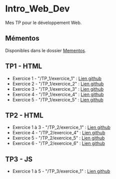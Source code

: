 # Intro_Web_Dev
Mes TP pour le développement Web.

## Mémentos

Disponibles dans le dossier [Mementos](Mementos).

## TP1 - HTML

- Exercice 1 - "/TP_1/exercice_1" : [Lien github](https://github.com/ldumay/Intro_Web_Dev/blob/main/TP_1/exercice_1.html)
- Exercice 2 - "/TP_1/exercice_2" : [Lien github](https://github.com/ldumay/Intro_Web_Dev/blob/main/TP_1/exercice_2.html)
- Exercice 3 - "/TP_1/exercice_3" : [Lien github](https://github.com/ldumay/Intro_Web_Dev/blob/main/TP_1/exercice_3.html)
- Exercice 4 - "/TP_1/exercice_4" : [Lien github](https://github.com/ldumay/Intro_Web_Dev/blob/main/TP_1/exercice_4.html)
- Exercice 5 - "/TP_1/exercice_5" : [Lien github](https://github.com/ldumay/Intro_Web_Dev/blob/main/TP_1/exercice_5.html)

## TP2 - HTML

- Exercice 1 à 3 - "/TP_2/exercice_1" : [Lien github](https://github.com/ldumay/Intro_Web_Dev/blob/main/TP_2/exercice_1.html)
- Exercice 4 - "/TP_2/exercice_4" : [Lien github](https://github.com/ldumay/Intro_Web_Dev/blob/main/TP_2/exercice_4.html)
- Exercice 5 - "/TP_2/exercice_5" : [Lien github](https://github.com/ldumay/Intro_Web_Dev/blob/main/TP_2/exercice_5.html)
- Exercice 6 - "/TP_2/exercice_6" : [Lien github](https://github.com/ldumay/Intro_Web_Dev/blob/main/TP_2/exercice_6.html)

## TP3 - JS
- Exercice 1 à 5 - "/TP_3/exercice_1" : [Lien github](https://github.com/ldumay/Intro_Web_Dev/blob/main/TP_3/exercice_1.html)